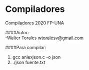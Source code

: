 Compiladores
============

Compiladores 2020 FP-UNA

####Autor: <br>
-Walter Torales wtoralesv@gmail.com<br>

####Para compilar:
1. gcc anlexjson.c -o json
2. ./json fuente.txt

